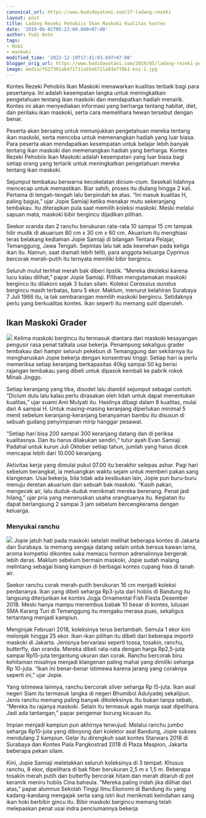 ```yaml
---
canonical_url: https://www.budidayatani.com/27-ladang-rezeki
layout: post
title: Ladang Rezeki Pehobiis Ikan Maskoki Kualitas kontes
date: '2019-06-01T05:23:00.000+07:00'
author: Yudi Anto
tags:
- Hobi
- maskoki
modified_time: '2022-12-19T17:41:03.697+07:00'
blogger_orig_url: https://www.budidayatani.com/2019/05/ladang-rezeki-pehobiis-ikan-maskoki.html
image: media/f627301a6471711a55e6721a83e778b1-koi-1.jpg
---
```

Kontes Rezeki Pehobiis Ikan Maskoki menawarkan kualitas terbaik bagi para pesertanya. Ini adalah kesempatan langka untuk meningkatkan pengetahuan tentang ikan maskoki dan mendapatkan hadiah menarik. Kontes ini akan menyediakan informasi yang berharga tentang habitat, diet, dan perilaku ikan maskoki, serta cara memelihara hewan tersebut dengan benar.






Peserta akan bersaing untuk menunjukkan pengetahuan mereka tentang ikan maskoki, serta mencoba untuk memenangkan hadiah yang luar biasa. Para peserta akan mendapatkan kesempatan untuk belajar lebih banyak tentang ikan maskoki dan memenangkan hadiah yang berharga. Kontes Rezeki Pehobiis Ikan Maskoki adalah kesempatan yang luar biasa bagi setiap orang yang tertarik untuk meningkatkan pengetahuan mereka tentang ikan maskoki.


Sejumput tembakau berwarna kecokelatan dicium-cium. Sesekali lidahnya mencecap untuk memastikan. Biar sahih, proses itu diulang hingga 2 kali. Pertama di tengah-tengah lalu berpindah ke atas. “Ini masuk kualitas H, paling bagus,” ujar Jopie Samiaji ketika menakar mutu sekeranjang tembakau. Itu diterapkan pula saat memilih koleksi maskoki. Meski melalui sapuan mata, maskoki bibir bergincu dijadikan pilihan.






Seekor oranda dan 2 ranchu berukuran rata-rata 10 sampai 15 cm tampak hilir mudik di akuarium 80 cm x 30 cm x 60 cm. Akuarium itu menghiasi teras belakang kediaman Jopie Samiaji di bilangan Tentara Pelajar, Temanggung, Jawa Tengah. Sepintas lalu tak ada keanehan pada ketiga ikan itu. Namun, saat diamati lebih teliti, para anggota keluarga Cyprinus bercorak merah-putih itu ternyata memiliki bibir bergincu.


Seluruh mulut terlihat merah bak diberi lipstik. “Mereka dikoleksi karena lucu kalau dilihat,” papar Jopie Samiaji. Pilihan mengutamakan maskoki bergincu itu dilakoni sejak 3 bulan silam. Koleksi *Carassius auratus* bergincu masih terbatas, baru 5 ekor. Maklum, menurut kelahiran Surabaya 7 Juli 1966 itu, ia tak sembarangan memilih maskoki bergincu. Setidaknya perlu yang berkualitas kontes. Ikan seperti itu memang sulit diperoleh.






## Ikan Maskoki Grader


[![](https://blogger.googleusercontent.com/img/b/R29vZ2xl/AVvXsEgv_mWcS8JGxQMFnuPa56d_S2wBXyHjUk4Dt5BlenpdwNzoTESlPJCfNXVSnYvy7obDwNoSQwZ0zKwiAxmDSJYrtyAVaH-A9bo8MZGCnF93qPPsHrQKtk4afLdCTEI5xMuSL3S0lvR3BqbYKsCr7-edduF8XvprGoLMXHqnGphNWRt31ECuOH-AxHvd1Q/s600/koi-1.jpg)](https://blogger.googleusercontent.com/img/b/R29vZ2xl/AVvXsEgv_mWcS8JGxQMFnuPa56d_S2wBXyHjUk4Dt5BlenpdwNzoTESlPJCfNXVSnYvy7obDwNoSQwZ0zKwiAxmDSJYrtyAVaH-A9bo8MZGCnF93qPPsHrQKtk4afLdCTEI5xMuSL3S0lvR3BqbYKsCr7-edduF8XvprGoLMXHqnGphNWRt31ECuOH-AxHvd1Q/s1511/koi-1.jpg)
Kelima maskoki bergincu itu termasuk diantara dari maskoki kesayangan pengusir rasa penat tatkala usai bekerja. Penampung sekaligus grader tembakau dari hampir seluruh pekebun di Temanggung dan sekitarnya itu mengharuskan Jopie bekerja dengan konsentrasi tinggi. Setiap hari ia perlu memeriksa setiap keranjang berkapasitas 40kg sampai 50 kg berisi rajangan tembakau yang dibeli untuk dipasok kembali ke pabrik rokok Minak Jinggo.


Setiap keranjang yang tiba, disodet lalu diambil sejumput sebagai contoh. “Dicium dulu lalu kalau perlu dirasakan oleh lidah untuk dapat menentukan kualitas,” ujar suami Ami Mulyati itu. Hasilnya dibagi dalam 8 kualitas, mulai dari A sampai H. Untuk masing-masing keranjang diperlukan minimal 5 menit sebelum keranjang-keranjang beranyaman bambu itu disusun di sebuah gudang penyimpanan mirip hanggar pesawat.


“Setiap hari bisa 200 sampai 300 keranjang datang dan di periksa kualitasnya. Dan itu harus dilakukan sendiri,“ tutur ayah Evan Samiaji. Padahal untuk kurun Juli Oktober setiap tahun, jumlah yang harus dicek mencapai lebih dari 10.000 keranjang.






Aktivitas kerja yang dimulai pukul 07.00 itu berakhir selepas ashar. Pagi hari sebelum berangkat, ia meluangkan waktu sejam untuk memberi pakan sang klangenan. Usai bekerja, bila tidak ada kesibukan lain, Jopie pun buru-buru menuju deretan akuarium dan sebuah bak maskoki. “Kasih pakan, mengecek air, lalu duduk-duduk menikmati mereka berenang. Penat jadi hilang,” ujar pria yang meneruskan usaha orangtuanya itu. Kegiatan itu dapat berlangsung 2 sampai 3 jam sebelum bercengkerama dengan keluarga.


### Menyukai ranchu


[![](https://blogger.googleusercontent.com/img/b/R29vZ2xl/AVvXsEipdozPFlDFkLiqASvHrSJIBWUFLqvJ8keVLCP9pzBDsg8ZoFpNjiGgZqvkPLFZsGraywkALGygKTPq-WutKRMTbKzHFvBxFLSLgv-xX7akl9mxqtIs01vKxYnYdMoYpjjoDdYqzxvOd_TABo6O4RkDvbpcT2mdiHifhr5F1sCTKIobIffbrUcQ_a9eqQ/s600/koi_604x600.jpg)](https://blogger.googleusercontent.com/img/b/R29vZ2xl/AVvXsEipdozPFlDFkLiqASvHrSJIBWUFLqvJ8keVLCP9pzBDsg8ZoFpNjiGgZqvkPLFZsGraywkALGygKTPq-WutKRMTbKzHFvBxFLSLgv-xX7akl9mxqtIs01vKxYnYdMoYpjjoDdYqzxvOd_TABo6O4RkDvbpcT2mdiHifhr5F1sCTKIobIffbrUcQ_a9eqQ/s604/koi_604x600.jpg)
Jopie jatuh hati pada maskoki setelah melihat beberapa kontes di Jakarta dan Surabaya. Ia memang sengaja datang selain untuk bersua kawan lama, aroma kompetisi dikontes suka memacu hormon adrenalinnya bergerak lebih deras. Maklum sebelum bermain maskoki, Jopie sudah malang melintang sebagai biang kampiun di berbagai kontes cupang hias di tanah air.






Seekor ranchu corak merah-putih berukuran 16 cm menjadi koleksi perdananya. Ikan yang dibeli seharga Rp3-juta dari hobiis di Bandung itu langsung diterjunkan ke kontes Jogja Ornamental Fish Fiesta Desember 2018. Meski hanya mampu menembus babak 10 besar di kontes, lulusan SMA Karang Turi di Temanggung itu mengaku merasa puas, sekaligus tertantang menjadi kampiun.


Menginjak Februari 2018, koleksinya terus bertambah. Semula 1 ekor kini melonjak hingga 25 ekor. Ikan-ikan pilihan itu dibeli dari beberapa importir maskoki di Jakarta. Jenisnya bervariasi seperti tossa, tosakin, ranchu, butterfly, dan oranda. Mereka dibeli rata-rata dengan harga Rp2,5-juta sampai Rp15-juta tergantung ukuran dan corak. Ranchu bercorak biru kehitaman misalnya menjadi klangenan paling mahal yang dimiliki seharga Rp 10-juta. “Ikan ini benar-benar istimewa karena jarang yang coraknya seperti ini,” ujar Jopie.


Yang istimewa lainnya, ranchu bercorak silver seharga Rp l5-juta. Ikan asal negeri Siam itu termasuk langka di negeri Bhumibol Adulyadej sekalipun. Jenis ranchu memang paling banyak dikoleksinya. Itu bukan tanpa sebab, “Mereka itu rajanya maskoki. Selain itu termasuk agak manja saat dipelihara. Jadi ada tantangan,” papar pengemar burung kicauan itu.


Impian menjadi kampiun pun akhirnya terwujud. Melalui ranchu jumbo seharga Rp10-juta yang diboyong dari kolektor asal Bandung, Jopie sukses mendulang 2 kampiun. Gelar itu direngkuh saat kontes Starwars 2018 di Surabaya dan Kontes Piala Pangkostrad 2018 di Plaza Maspion, Jakarta beberapa pekan silam.






Kini, Jopie Samiaji meletakkan seluruh koleksinya di 3 tempat. Khusus ranchu, 8 ekor, dipelihara di bak fiber berukuran 2,5 m x 1,5 m. Beberapa tosakin merah putih dan butterfly bercorak hitam dan merah ditaruh di pot keramik meniru hobiis Cina baheula. “Mereka paling indah jika dilihat dari atas,” papar alumnus Sekolah Tinggi Ilmu Ekonomi di Bandung itu yang kadang-kandang mengajak serta sang istri ikut menikmati keindahan sang ikan hoki berbibir gincu itu. Bibir maskoki bergincu memang telah melepaskan penat usai indra penciumannya bekerja

